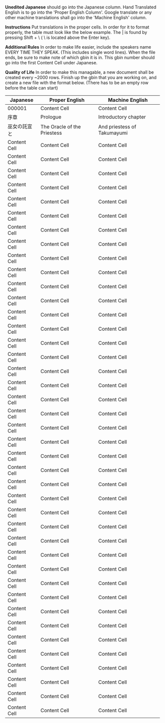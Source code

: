 **Unedited Japanese** should go into the Japanese column. Hand Translated English is to go into the 'Proper English Column'. Google translate or any other machine translations shall go into the 'Machine English' column.

**Instructions** Put translations in the proper cells. In order for it to format properly, the table must look like the below example. The | is found by pressing Shift + \  ( \ is located above the Enter key).

**Additional Rules** In order to make life easier, include the speakers name EVERY TIME THEY SPEAK. (This includes single word lines). When the file ends, be sure to make note of which gbin it is in. This gbin number should go into the first Content Cell under Japanese.

**Quality of Life** In order to make this managable, a new document shall be created every ~2000 rows. Finish up the gbin that you are working on, and create a new file with the format below. (There has to be an empty row before the table can start)

| Japanese | Proper English | Machine English |
| --- | --- | --- |
| 000001 | Content Cell  | Content Cell  |
| 序章  | Prologue | Introductory chapter  |
| 巫女の託宣と | The Oracle of the Priestess | And priestess of Takumayumi  |
| Content Cell | Content Cell  | Content Cell  |
| Content Cell | Content Cell  | Content Cell  |
| Content Cell | Content Cell  | Content Cell  |
| Content Cell | Content Cell  | Content Cell  |
| Content Cell | Content Cell  | Content Cell  |
| Content Cell | Content Cell  | Content Cell  |
| Content Cell | Content Cell  | Content Cell  |
| Content Cell | Content Cell  | Content Cell  |
| Content Cell | Content Cell  | Content Cell  |
| Content Cell | Content Cell  | Content Cell  |
| Content Cell | Content Cell  | Content Cell  |
| Content Cell | Content Cell  | Content Cell  |
| Content Cell | Content Cell  | Content Cell  |
| Content Cell | Content Cell  | Content Cell  |
| Content Cell | Content Cell  | Content Cell  |
| Content Cell | Content Cell  | Content Cell  |
| Content Cell | Content Cell  | Content Cell  |
| Content Cell | Content Cell  | Content Cell  |
| Content Cell | Content Cell  | Content Cell  |
| Content Cell | Content Cell  | Content Cell  |
| Content Cell | Content Cell  | Content Cell  |
| Content Cell | Content Cell  | Content Cell  |
| Content Cell | Content Cell  | Content Cell  |
| Content Cell | Content Cell  | Content Cell  |
| Content Cell | Content Cell  | Content Cell  |
| Content Cell | Content Cell  | Content Cell  |
| Content Cell | Content Cell  | Content Cell  |
| Content Cell | Content Cell  | Content Cell  |
| Content Cell | Content Cell  | Content Cell  |
| Content Cell | Content Cell  | Content Cell  |
| Content Cell | Content Cell  | Content Cell  |
| Content Cell | Content Cell  | Content Cell  |
| Content Cell | Content Cell  | Content Cell  |
| Content Cell | Content Cell  | Content Cell  |
| Content Cell | Content Cell  | Content Cell  |
| Content Cell | Content Cell  | Content Cell  |
| Content Cell | Content Cell  | Content Cell  |
| Content Cell | Content Cell  | Content Cell  |
| Content Cell | Content Cell  | Content Cell  |
| Content Cell | Content Cell  | Content Cell  |
| Content Cell | Content Cell  | Content Cell  |
